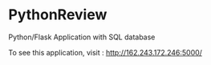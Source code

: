 # PythonReview
Python/Flask Application with SQL database 

To see this application, visit : http://162.243.172.246:5000/
